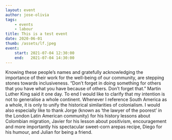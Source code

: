 ```yaml
---
layout: event
author: jose-olivia
tags:
    - events
    - labour
title: This is a test event
date: 2020-06-01
thumb: /assets/lf.jpeg
event:
    start: 2021-07-04 12:30:00
    end:   2021-07-04 14:30:00
---
```


Knowing these people’s names and gratefully acknowledging the importance of their work for the well-being of our community, are stepping stones towards inclusiveness. “Don’t forget in doing something for others that you have what you have because of others. Don’t forget that.” Martin Luther King said it one day. To end I would like to clarify that my intention is not to generalise a whole continent. Whenever I reference South America as a whole, it is only to unify the historical similarities of colonialism. I would also especially like to thank Jorge (known as ‘the lawyer of the poorest’ in the London Latin American community) for his history lessons about Colombian migration, Javier for his lesson about positivism, encouragement and more importantly his spectacular sweet-corn arepas recipe, Diego for his humour, and Julian for being a friend.